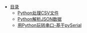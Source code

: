 <!-- docs/_sidebar.md -->

* [目录](技术类/Python开发/)
    * [Python处理CSV文件](技术类/Python开发/Python处理CSV文件.md)
    * [Python解析JSON数据](技术类/Python开发/Python解析JSON数据.md)
    * [用Python玩转串口-基于pySerial](技术类/Python开发/用Python玩转串口-基于pySerial.md)